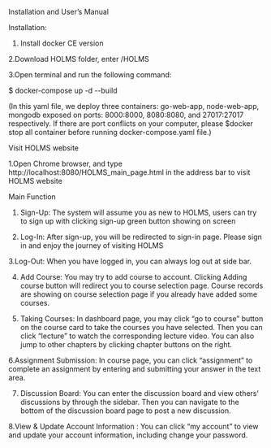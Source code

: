 Installation and User’s Manual 
 
Installation:
 
1. Install docker CE version
 
2.Download HOLMS folder, enter /HOLMS
 
3.Open terminal and run the following command:
 
$ docker-compose up -d --build
 
(In this yaml file, we deploy three containers: go-web-app, node-web-app, mongodb exposed on ports: 8000:8000, 8080:8080, and 27017:27017 respectively. If there are port conflicts on your computer, please $docker stop all container before running docker-compose.yaml file.)
 
 
Visit HOLMS website
 
1.Open Chrome browser, and type http://localhost:8080/HOLMS_main_page.html in the  address bar to visit HOLMS website
 

Main Function
 
1. Sign-Up:
The system will assume you as new to HOLMS, users can try to sign up with clicking sign-up green button showing on screen

2. Log-In:
After sign-up, you will be redirected to sign-in page. Please sign in and enjoy the journey of visiting HOLMS

3.Log-Out:
When you have logged in, you can always log out at side bar.

4. Add Course:
You may try to add course to account. Clicking Adding course button will redirect you to course selection page. Course records are showing on course selection page if you already have added some courses.


5. Taking Courses:
In dashboard page, you may click “go to course” button on the course card to take the courses you have selected. Then you can click “lecture” to watch the corresponding  lecture video. You can also jump to other chapters by clicking chapter buttons on the right.  

6.Assignment Submission:
In course page, you can click “assignment” to complete an assignment by entering and submitting your answer in the text area. 

7. Discussion Board:
You can enter the discussion board and view others’ discussions by through the sidebar. Then you can navigate to the bottom of the discussion board page to post a new discussion. 

8.View & Update Account Information :
You can click “my account” to view and update your account information, including change your password.
 


 

